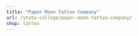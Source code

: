 ```yaml
---
title: "Paper Moon Tattoo Company"
url: /state-college/paper-moon-tattoo-company/
shop: tattoo
---
```

